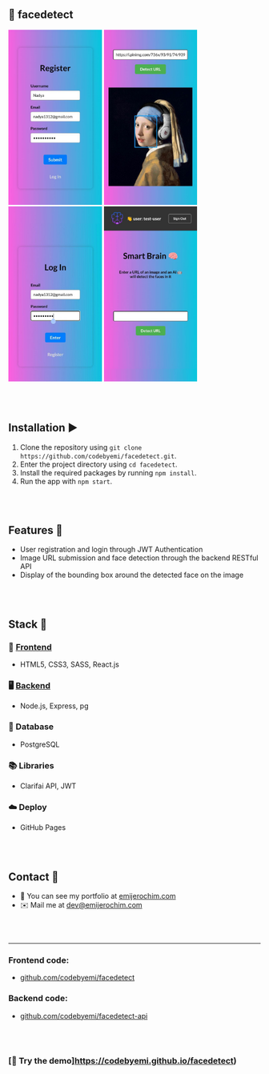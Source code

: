 ## 🧠 facedetect

<div>
  <img src="https://github.com/codebyemi/facedetect/blob/master/src/assets/1.png" height="350px">
  <img src="https://github.com/codebyemi/facedetect/blob/master/src/assets/2.png" height="350px">
  <img src="https://github.com/codebyemi/facedetect/blob/master/src/assets/3.png" height="350px">
  <img src="https://github.com/codebyemi/facedetect/blob/master/src/assets/4.png" height="350px">
</div>

<br></br>

## Installation ▶️

1. Clone the repository using `git clone https://github.com/codebyemi/facedetect.git`.
2. Enter the project directory using `cd facedetect`.
3. Install the required packages by running `npm install`.
4. Run the app with `npm start`.

<br></br>

## Features 🚀

- User registration and login through JWT Authentication
- Image URL submission and face detection through the backend RESTful API
- Display of the bounding box around the detected face on the image

<br></br>

## Stack 🧰

### 📱 [Frontend](http://github.com/codebyemi/facedetect)

- HTML5, CSS3, SASS, React.js

### 🖥️ [Backend](http://github.com/codebyemi/facedetect-api)

- Node.js, Express, pg

### 💾 Database

- PostgreSQL

### 📚 Libraries

- Clarifai API, JWT

### ☁️ Deploy

- GitHub Pages

<br></br>

## Contact 👋

- 💼 You can see my portfolio at <a href="https://emijerochim.com/">emijerochim.com</a>
- ✉️ Mail me at <a href="mailto:dev@emijerochim.com/">dev@emijerochim.com</a></p>

<br></br>

---

### Frontend code:

- [github.com/codebyemi/facedetect](http://github.com/codebyemi/facedetect)

### Backend code:

- [github.com/codebyemi/facedetect-api](http://github.com/codebyemi/facedetect-api)

<br></br>

### [🧠 Try the demo]https://codebyemi.github.io/facedetect)
